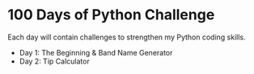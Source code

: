 # 100 Days of Python Challenge 
Each day will contain challenges to strengthen my Python coding skills. 

- Day 1: The Beginning & Band Name Generator
- Day 2: Tip Calculator
